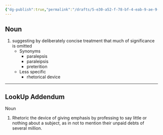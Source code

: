 ```yaml
---
{"dg-publish":true,"permalink":"/drafts/5-e30-a52-f-78-bf-4-eab-9-ae-9-856-a34-b51-f46/","dgHomeLink":true,"dgPassFrontmatter":false}
---
```




## Noun

1. suggesting by deliberately concise treatment that much of significance is omitted
	- Synonyms
		- paralepsis
		- paraleipsis
		- preterition
	- Less specific
		- rhetorical device

---

## LookUp Addendum

Noun
1.	Rhetoric the device of giving emphasis by professing to say little or nothing about a subject, as in not to mention their unpaid debts of several million.